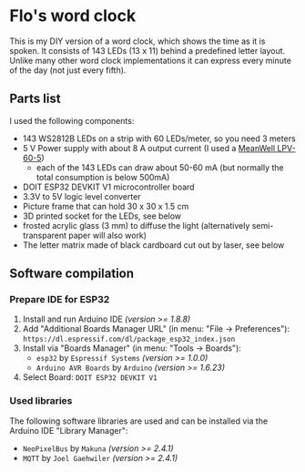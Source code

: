 # Flo's word clock

This is my DIY version of a word clock, which shows the time as it is spoken.
It consists of 143 LEDs (13 x 11) behind a predefined letter layout.
Unlike many other word clock implementations it can express every minute of the day (not just every fifth).


## Parts list

I used the following components:

 - 143 WS2812B LEDs on a strip with 60 LEDs/meter, so you need 3 meters
 - 5 V Power supply with about 8 A output current (I used a [MeanWell LPV-60-5](https://www.meanwell-web.com/en-gb/ac-dc-single-output-led-driver-constant-voltage-cv-lpv--60--5))
   - each of the 143 LEDs can draw about 50-60 mA (but normally the total consumption is below 500mA)
 - DOIT ESP32 DEVKIT V1 microcontroller board
 - 3.3V to 5V logic level converter
 - Picture frame that can hold 30 x 30 x 1.5 cm
 - 3D printed socket for the LEDs, see below
 - frosted acrylic glass (3 mm) to diffuse the light (alternatively semi-transparent paper will also work)
 - The letter matrix made of black cardboard cut out by laser, see below


## Software compilation

### Prepare IDE for ESP32

 1. Install and run Arduino IDE _(version >= 1.8.8)_
 2. Add "Additional Boards Manager URL" (in menu: "File -> Preferences"):  
     `https://dl.espressif.com/dl/package_esp32_index.json`
 3. Install via "Boards Manager" (in menu: "Tools -> Boards"):  
     - `esp32`              by `Espressif Systems` _(version >= 1.0.0)_  
     - `Arduino AVR Boards` by `Arduino`           _(version >= 1.6.23)_
 4. Select Board: `DOIT ESP32 DEVKIT V1`

### Used libraries

The following software libraries are used and can be installed via the Arduino IDE "Library Manager":

 - `NeoPixelBus` by `Makuna`         _(version >= 2.4.1)_
 - `MQTT`        by `Joel Gaehwiler` _(version >= 2.4.1)_


